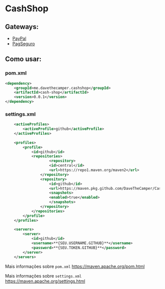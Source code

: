 # CashShop

## Gateways:

  <ul>
    <li><a href="https://github.com/DaveTheCamper/PayPalGateway" target="_blank">PayPal</a></li>
    <li><a href="https://github.com/DaveTheCamper/PagSeguroGateway" target="_blank">PagSeguro</a></li>
  </ul>

## Como usar:

### pom.xml
```xml 
<dependency>
    <groupId>me.davethecamper.cashshop</groupId>
    <artifactId>cash-shop</artifactId>
    <version>0.0.1</version>
</dependency>
```
### settings.xml
```xml
    <activeProfiles>
        <activeProfile>github</activeProfile>
    </activeProfiles>
  
    <profiles>
        <profile>
            <id>github</id>
            <repositories>
                    <repository>
                    <id>central</id>
                    <url>https://repo1.maven.org/maven2</url>
                </repository>
                <repository>
                    <id>github</id>
                    <url>https://maven.pkg.github.com/DaveTheCamper/CashShop</url>
                    <snapshots>
                    <enabled>true</enabled>
                    </snapshots>
                </repository>
            </repositories>
        </profile>
    </profiles>
  
    <servers>
        <server>
            <id>github</id>
            <username>**{SEU.USERNAME.GITHUB}**</username>
            <password>**{SEU.TOKEN.GITHUB}**</password>
        </server>
    </servers>
```

Mais informações sobre ``pom.xml`` https://maven.apache.org/pom.html

Mais informações sobre ``settings.xml`` https://maven.apache.org/settings.html
